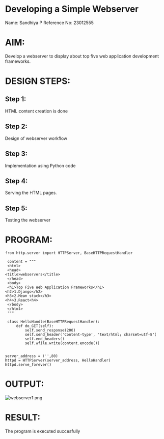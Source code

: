 # Developing a Simple Webserver
Name: Sandhiya P
Reference No: 23012555

# AIM:

Develop a webserver to display about top five web application development frameworks.

# DESIGN STEPS:

## Step 1:

HTML content creation is done

## Step 2:

Design of webserver workflow

## Step 3:

Implementation using Python code

## Step 4:

Serving the HTML pages.

## Step 5:

Testing the webserver
# PROGRAM:
``````
from http.server import HTTPServer, BaseHTTPRequestHandler
 
 content = """
 <html>
 <head>
<title>webservers</title>
 </head>
 <body>
 <h1>Top Five Web Application Frameworks</h1>
<h2>1.Django</h2>
<h3>2.Mean stack</h3>
<h4>3.React<h4>
 </body>
 </html>
 """

 class HelloHandle(BaseHTTPRequestHandler):
     def do_GET(self):
         self.send_response(200)
         self.send_header('Content-type', 'text/html; charset=utf-8')
         self.end_headers()
         self.wfile.write(content.encode())


server_address = ('',80)
httpd = HTTPServer(server_address, HelloHandler)
httpd.serve_forever()
``````
# OUTPUT:
![webserver1 png](https://github.com/Sandhiyapalanivel/Web_server/assets/145743091/90eeded1-3d80-4b97-8c8e-656087d4df8e)


# RESULT:

The program is executed succesfully
